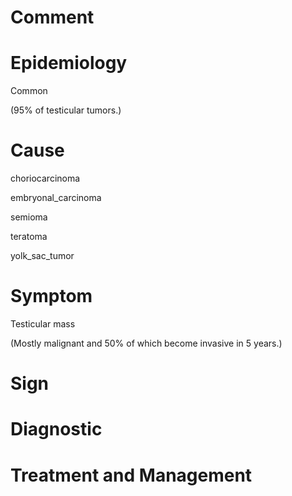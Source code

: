 # Comment

# Epidemiology

Common

(95% of testicular tumors.)

# Cause

choriocarcinoma

embryonal_carcinoma

semioma

teratoma

yolk_sac_tumor

# Symptom

Testicular mass

(Mostly malignant and 50% of which become invasive in 5 years.)

# Sign

# Diagnostic

# Treatment and Management
